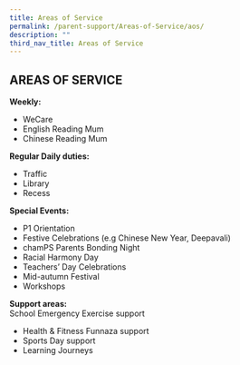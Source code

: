 ```yaml
---
title: Areas of Service
permalink: /parent-support/Areas-of-Service/aos/
description: ""
third_nav_title: Areas of Service
---
```

## AREAS OF SERVICE

**Weekly:**
*   WeCare
*   English Reading Mum
*   Chinese Reading Mum

**Regular Daily duties:**
*   Traffic
*   Library
*   Recess

**Special Events:**
*   P1 Orientation
*   Festive Celebrations (e.g Chinese New Year, Deepavali)
*   chamPS Parents Bonding Night
*   Racial Harmony Day
*   Teachers’ Day Celebrations
*   Mid-autumn Festival
*   Workshops

**Support areas:** <br>
School Emergency Exercise support  
*   Health & Fitness Funnaza support
*   Sports Day support
*   Learning Journeys